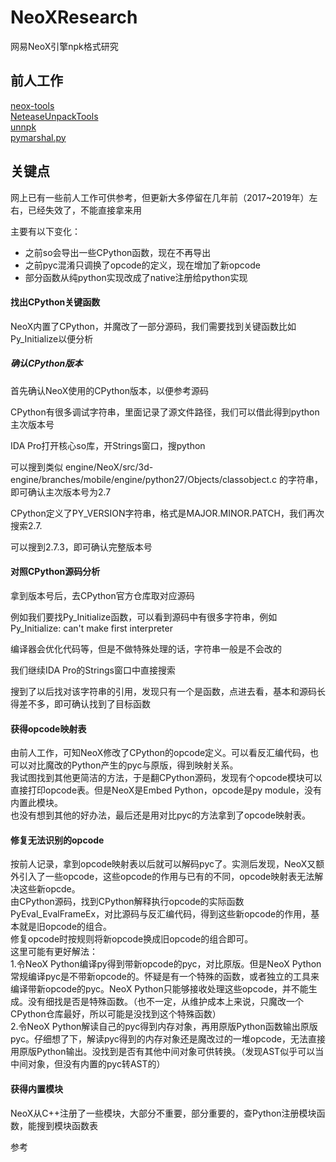 # NeoXResearch
  
网易NeoX引擎npk格式研究

## 前人工作
[neox-tools](https://github.com/xforce/neox-tools)  
[NeteaseUnpackTools](https://github.com/yuanbi/NeteaseUnpackTools)  
[unnpk](https://github.com/YJBeetle/unnpk)  
[pymarshal.py](https://gist.github.com/fate0/3e1d23bce9d4d2cfa93848dd92aba3d4)
  
## 关键点
网上已有一些前人工作可供参考，但更新大多停留在几年前（2017~2019年）左右，已经失效了，不能直接拿来用  

主要有以下变化：
* 之前so会导出一些CPython函数，现在不再导出
* 之前pyc混淆只调换了opcode的定义，现在增加了新opcode
* 部分函数从纯python实现改成了native注册给python实现
  
#### 找出CPython关键函数
NeoX内置了CPython，并魔改了一部分源码，我们需要找到关键函数比如Py_Initialize以便分析  
##### 确认CPython版本
首先确认NeoX使用的CPython版本，以便参考源码  

CPython有很多调试字符串，里面记录了源文件路径，我们可以借此得到python主次版本号  

IDA Pro打开核心so库，开Strings窗口，搜python  

可以搜到类似 engine/NeoX/src/3d-engine/branches/mobile/engine/python27/Objects/classobject.c 的字符串，即可确认主次版本号为2.7  

CPython定义了PY_VERSION字符串，格式是MAJOR.MINOR.PATCH，我们再次搜索2.7.  

可以搜到2.7.3，即可确认完整版本号  

#### 对照CPython源码分析
拿到版本号后，去CPython官方仓库取对应源码  

例如我们要找Py_Initialize函数，可以看到源码中有很多字符串，例如 Py_Initialize: can't make first interpreter  

编译器会优化代码等，但是不做特殊处理的话，字符串一般是不会改的  

我们继续IDA Pro的Strings窗口中直接搜索  

搜到了以后找对该字符串的引用，发现只有一个是函数，点进去看，基本和源码长得差不多，即可确认找到了目标函数

#### 获得opcode映射表
由前人工作，可知NeoX修改了CPython的opcode定义。可以看反汇编代码，也可以对比魔改的Python产生的pyc与原版，得到映射关系。  
我试图找到其他更简洁的方法，于是翻CPython源码，发现有个opcode模块可以直接打印opcode表。但是NeoX是Embed Python，opcode是py module，没有内置此模块。    
也没有想到其他的好办法，最后还是用对比pyc的方法拿到了opcode映射表。  

#### 修复无法识别的opcode
按前人记录，拿到opcode映射表以后就可以解码pyc了。实测后发现，NeoX又额外引入了一些opcode，这些opcode的作用与已有的不同，opcode映射表无法解决这些新opcde。  
由CPython源码，找到CPython解释执行opcode的实际函数PyEval_EvalFrameEx，对比源码与反汇编代码，得到这些新opcode的作用，基本就是旧opcode的组合。  
修复opcode时按规则将新opcode换成旧opcode的组合即可。  
这里可能有更好解法：  
1.令NeoX Python编译py得到带新opcode的pyc，对比原版。但是NeoX Python常规编译pyc是不带新opcode的。怀疑是有一个特殊的函数，或者独立的工具来编译带新opcode的pyc。NeoX Python只能够接收处理这些opcode，并不能生成。没有细找是否是特殊函数。（也不一定，从维护成本上来说，只魔改一个CPython仓库最好，所以可能是没找到这个特殊函数）  
2.令NeoX Python解读自己的pyc得到内存对象，再用原版Python函数输出原版pyc。仔细想了下，解读pyc得到的内存对象还是魔改过的一堆opcode，无法直接用原版Python输出。没找到是否有其他中间对象可供转换。（发现AST似乎可以当中间对象，但没有内置的pyc转AST的） 

#### 获得内置模块
NeoX从C++注册了一些模块，大部分不重要，部分重要的，查Python注册模块函数，能搜到模块函数表

参考  

